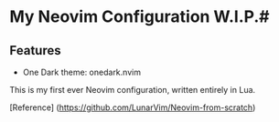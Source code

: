 # My Neovim Configuration W.I.P.#

## Features ##
* One Dark theme: onedark.nvim

This is my first ever Neovim configuration, written entirely in Lua.

[Reference] (https://github.com/LunarVim/Neovim-from-scratch)
